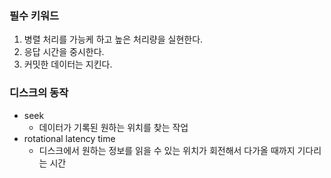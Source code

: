 ### 필수 키워드
1. 병렬 처리를 가능케 하고 높은 처리량을 실현한다.
2. 응답 시간을 중시한다.
3. 커밋한 데이터는 지킨다.
### 디스크의 동작
- seek
	- 데이터가 기록된 원하는 위치를 찾는 작업
- rotational latency time
	- 디스크에서 원하는 정보를 읽을 수 있는 위치가 회전해서 다가올 때까지 기다리는 시간